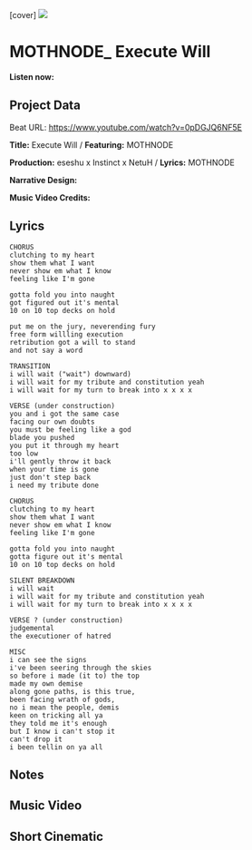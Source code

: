 [cover] ![](57175019_319474918741616_8502199518755923887_n.jpg)

# MOTHNODE_ Execute Will

**Listen now:** 

## Project Data

Beat URL: https://www.youtube.com/watch?v=0pDGJQ6NF5E

**Title:** Execute Will / **Featuring:** MOTHNODE

**Production:** eseshu x Instinct x NetuH  / **Lyrics:** MOTHNODE

**Narrative Design:**

**Music Video Credits:**

## Lyrics

```
CHORUS
clutching to my heart
show them what I want
never show em what I know
feeling like I'm gone

gotta fold you into naught 
got figured out it's mental
10 on 10 top decks on hold

put me on the jury, neverending fury
free form willling execution
retribution got a will to stand 
and not say a word

TRANSITION
i will wait ("wait") downward)
i will wait for my tribute and constitution yeah
i will wait for my turn to break into x x x x 

VERSE (under construction)
you and i got the same case
facing our own doubts
you must be feeling like a god
blade you pushed
you put it through my heart 
too low
i'll gently throw it back
when your time is gone
just don't step back 
i need my tribute done

CHORUS
clutching to my heart
show them what I want
never show em what I know
feeling like I'm gone

gotta fold you into naught 
gotta figure out it's mental
10 on 10 top decks on hold

SILENT BREAKDOWN
i will wait
i will wait for my tribute and constitution yeah
i will wait for my turn to break into x x x x 

VERSE ? (under construction)
judgemental
the executioner of hatred

MISC
i can see the signs
i've been seering through the skies
so before i made (it to) the top
made my own demise
along gone paths, is this true, 
been facing wrath of gods, 
no i mean the people, demis
keen on tricking all ya 
they told me it's enough
but I know i can't stop it
can't drop it
i been tellin on ya all

```

## Notes

## Music Video

## Short Cinematic

